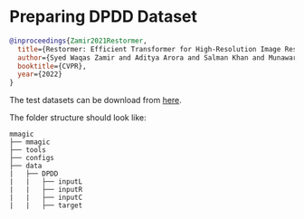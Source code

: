 # Preparing DPDD Dataset

<!-- [DATASET] -->

```bibtex
@inproceedings{Zamir2021Restormer,
  title={Restormer: Efficient Transformer for High-Resolution Image Restoration},
  author={Syed Waqas Zamir and Aditya Arora and Salman Khan and Munawar Hayat and Fahad Shahbaz Khan and Ming-Hsuan Yang},
  booktitle={CVPR},
  year={2022}
}
```

The test datasets can be download from [here](https://drive.google.com/file/d/1dDWUQ_D93XGtcywoUcZE1HOXCV4EuLyw/).

The folder structure should look like:

```text
mmagic
├── mmagic
├── tools
├── configs
├── data
|   ├── DPDD
|   |   ├── inputL
|   |   ├── inputR
|   |   ├── inputC
|   |   ├── target
```
